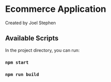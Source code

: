 # Ecommerce Application

Created by Joel Stephen

## Available Scripts

In the project directory, you can run:

### `npm start`


### `npm run build`

